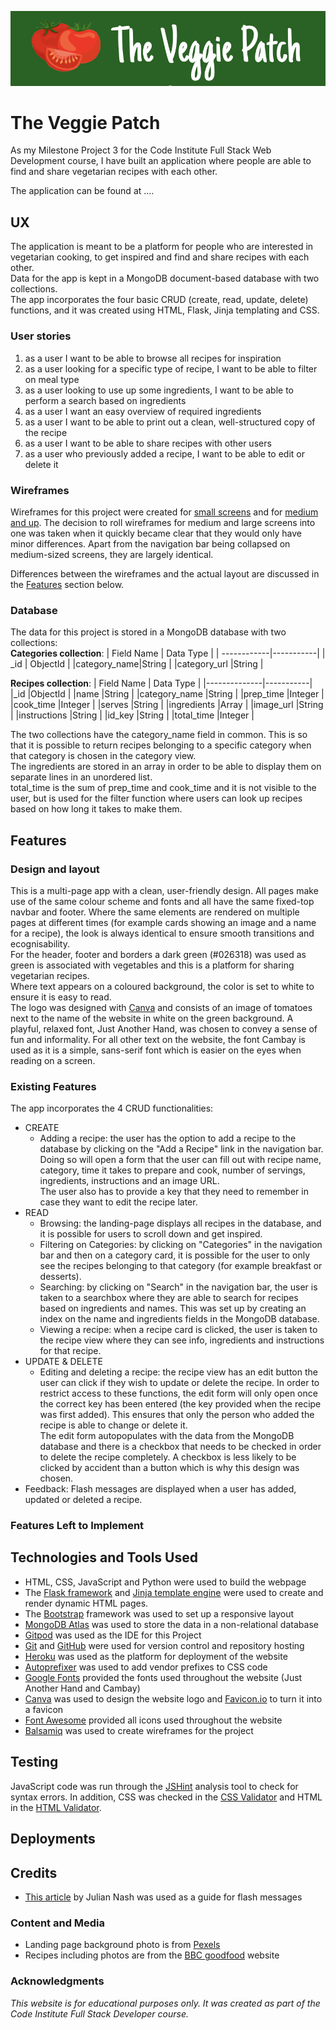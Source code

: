 ![Logo](static/images/full-logo.png)

# The Veggie Patch

As my Milestone Project 3 for the Code Institute Full Stack Web Development course,
I have built an application where people are able to find and share vegetarian recipes with each other.

The application can be found at ....

## UX
The application is meant to be a platform for people who are interested in vegetarian cooking,
to get inspired and find and share recipes with each other.\
Data for the app is kept in a MongoDB document-based database with two collections.\
The app incorporates the four basic CRUD (create, read, update, delete) functions, and it was created using HTML, Flask, Jinja templating and CSS.

### User stories
1. as a user I want to be able to browse all recipes for inspiration
2. as a user looking for a specific type of recipe, I want to be able to filter on meal type
3. as a user looking to use up some ingredients, I want to be able to perform a search based on ingredients
3. as a user I want an easy overview of required ingredients
4. as a user I want to be able to print out a clean, well-structured copy of the recipe
5. as a user I want to be able to share recipes with other users
6. as a user who previously added a recipe, I want to be able to edit or delete it

### Wireframes
Wireframes for this project were created for [small screens](static/wireframes/small-screens.pdf)
and for [medium and up](static/wireframes/medium-large-screens.pdf). The decision to roll wireframes for medium and large screens into one
was taken when it quickly became clear that they would only have minor differences. Apart from the navigation bar being collapsed on medium-sized screens,
they are largely identical.

Differences between the wireframes and the actual layout are discussed in the [Features](#features) section below.

### Database
The data for this project is stored in a MongoDB database with two collections:\
**Categories collection**:
| Field Name  | Data Type |
| ------------|-----------|
| _id         | ObjectId  |
|category_name|String     |
|category_url |String     |

**Recipes collection**:
| Field Name   | Data Type |
|--------------|-----------|
|_id           |ObjectId   |
|name          |String     |
|category_name |String     |
|prep_time     |Integer    |
|cook_time     |Integer    |
|serves        |String     |
|ingredients   |Array      |
|image_url     |String     |
|instructions  |String     |
|id_key        |String     |
|total_time    |Integer    | 

The two collections have the category_name field in common.
This is so that it is possible to return recipes belonging to a specific category when that category is chosen in the category view.\
The ingredients are stored in an array in order to be able to display them on separate lines in an unordered list.\
total_time is the sum of prep_time and cook_time and it is not visible to the user, but is used for the filter function where users can
look up recipes based on how long it takes to make them.

## Features
### Design and layout
This is a multi-page app with a clean, user-friendly design. All pages make use of the same colour scheme and fonts and all have the same fixed-top navbar and footer.
Where the same elements are rendered on multiple pages at different times (for example cards showing an image and a name for a recipe),
the look is always identical to ensure smooth transitions and ecognisability.\
For the header, footer and borders a dark green (#026318) was used as green is associated with vegetables and this is a platform for sharing vegetarian recipes.\
Where text appears on a coloured background, the color is set to white to ensure it is easy to read.\
The logo was designed with [Canva](https://www.canva.com/) and consists of an image of tomatoes next to the name of the website in white on the green background.
A playful, relaxed font, Just Another Hand, was chosen to convey a sense of fun and informality. For all other text on the website, the font Cambay is used as it is a simple, sans-serif font which is easier on the eyes when reading on a screen.

### Existing Features
The app incorporates the 4 CRUD functionalities:
- CREATE
  * Adding a recipe: the user has the option to add a recipe to the database by clicking on the "Add a Recipe" link in the navigation bar.
  Doing so will open a form that the user can fill out with recipe name, category, time it takes to prepare and cook, number of servings,
  ingredients, instructions and an image URL.\
  The user also has to provide a key that they need to remember in case they want to edit the recipe later.
- READ
  * Browsing: the landing-page displays all recipes in the database, and it is possible for users to scroll down and get inspired.
  * Filtering on Categories: by clicking on "Categories" in the navigation bar and then on a category card, it is possible for the user to only see the recipes belonging to that category (for example breakfast or desserts).
  * Searching: by clicking on "Search" in the navigation bar, the user is taken to a searchbox where they are able to search for recipes based on ingredients and names.
  This was set up by creating an index on the name and ingredients fields in the MongoDB database.
  * Viewing a recipe: when a recipe card is clicked, the user is taken to the recipe view where they can see info, ingredients and instructions for that recipe.
- UPDATE & DELETE
  * Editing and deleting a recipe: the recipe view has an edit button the user can click if they wish to update or delete the recipe.
  In order to restrict access to these functions, the edit form will only open once the correct key has been entered (the key provided when the recipe was first added).
  This ensures that only the person who added the recipe is able to change or delete it.\
  The edit form autopopulates with the data from the MongoDB database and there is a checkbox that needs to be checked in order to delete the recipe completely.
  A checkbox is less likely to be clicked by accident than a button which is why this design was chosen.
- Feedback: Flash messages are displayed when a user has added, updated or deleted a recipe.

### Features Left to Implement

## Technologies and Tools Used
- HTML, CSS, JavaScript and Python were used to build the webpage
- The [Flask framework](https://palletsprojects.com/p/flask/) and [Jinja template engine](https://palletsprojects.com/p/jinja/) were used to create and render dynamic HTML pages.
- The [Bootstrap](https://getbootstrap.com/) framework was used to set up a responsive layout
- [MongoDB Atlas](https://www.mongodb.com/) was used to store the data in a non-relational database
- [Gitpod](https://www.gitpod.io/) was used as the IDE for this Project
- [Git](https://git-scm.com/) and [GitHub](https://github.com/) were used for version control and repository hosting
- [Heroku](https://www.heroku.com/) was used as the platform for deployment of the website
- [Autoprefixer](https://autoprefixer.github.io/) was used to add vendor prefixes to CSS code
- [Google Fonts](https://fonts.google.com/) provided the fonts used throughout the website (Just Another Hand and Cambay)
- [Canva](https://www.canva.com/) was used to design the website logo and [Favicon.io](https://favicon.io/) to turn it into a favicon
- [Font Awesome](https://fontawesome.com/) provided all icons used throughout the website
- [Balsamiq](https://balsamiq.com/) was used to create wireframes for the project


## Testing
JavaScript code was run through the [JSHint](https://jshint.com/) analysis tool to check for syntax errors.
In addition, CSS was checked in the [CSS Validator](https://jigsaw.w3.org/css-validator/) and HTML in the [HTML Validator](https://validator.w3.org/).

## Deployments

## Credits
- [This article](https://pythonise.com/series/learning-flask/flask-message-flashing) by Julian Nash was used as a guide for flash messages

### Content and Media
- Landing page background photo is from [Pexels](https://www.pexels.com/)
- Recipes including photos are from the [BBC goodfood](https://www.bbcgoodfood.com/) website

### Acknowledgments

*This website is for educational purposes only. It was created as part of the Code Institute Full Stack Developer course.*
